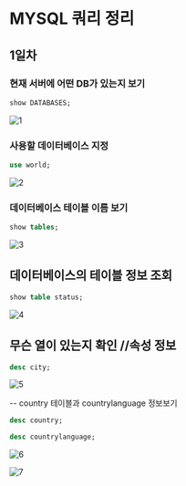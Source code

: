# MYSQL 쿼리 정리

## 1일차 

### 현재 서버에 어떤 DB가 있는지 보기

``` sql 
show DATABASES;
```

![1](https://user-images.githubusercontent.com/60457431/236145038-1384b185-d531-4654-b2bc-e25dc7060c91.png)


### 사용할 데이터베이스 지정

``` sql
use world;
``` 

![2](https://user-images.githubusercontent.com/60457431/236145263-f4e79613-5915-404f-8fd7-eb5e2258a17b.png)


### 데이터베이스 테이블 이름 보기

``` sql 
show tables;
```

![3](https://user-images.githubusercontent.com/60457431/236145424-7a1bcaea-d920-4beb-95cf-3a8075d3abc0.png)


##  데이터베이스의 테이블 정보 조회

```sql
show table status;
```

![4](https://user-images.githubusercontent.com/60457431/236145582-e8425602-57ac-4e11-83c6-142850912557.png)

## 무슨 열이 있는지 확인 //속성 정보

``` sql
desc city;
```

![5](https://user-images.githubusercontent.com/60457431/236145865-d2b0c8ae-d29e-4241-a7e7-9ff7b80d9434.png)


-- country 테이블과 countrylanguage 정보보기

```  sql
desc country;

desc countrylanguage;
```

![6](https://user-images.githubusercontent.com/60457431/236145940-08350aa5-19d2-4203-b039-1ef0ad518244.png)

![7](https://user-images.githubusercontent.com/60457431/236145970-7d1329e2-f81a-4621-b04b-530c75cafaf7.png)

